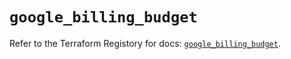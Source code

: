 # `google_billing_budget`

Refer to the Terraform Registory for docs: [`google_billing_budget`](https://registry.terraform.io/providers/hashicorp/google-beta/4.70.0/docs/resources/google_billing_budget).
